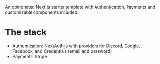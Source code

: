 An opinonated Next.js starter template with Authentication, Payments and customizable components included.

# The stack

-   Authentication: NextAuth.js with providers for Discord, Google, Facebook, and Credentials (email and password)
-   Payments: Stripe
